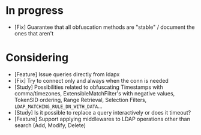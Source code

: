 # In progress

* [Fix] Guarantee that all obfuscation methods are "stable" / document the ones that aren't

# Considering

* [Feature] Issue queries directly from ldapx
* [Fix] Try to connect only and always when the conn is needed
* [Study] Possibilities related to obfuscating Timestamps with comma/timezones, ExtensibleMatchFilter's with negative values, TokenSID ordering, Range Retrieval, Selection Filters, `LDAP_MATCHING_RULE_DN_WITH_DATA`...
* [Study] Is it possible to replace a query interactively or does it timeout?
* [Feature] Support applying middlewares to LDAP operations other than search (Add, Modify, Delete)
